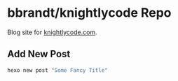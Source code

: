 # bbrandt/knightlycode Repo

Blog site for [knightlycode.com](https://knightlycode.com).

## Add New Post

```bash
hexo new post "Some Fancy Title"
```